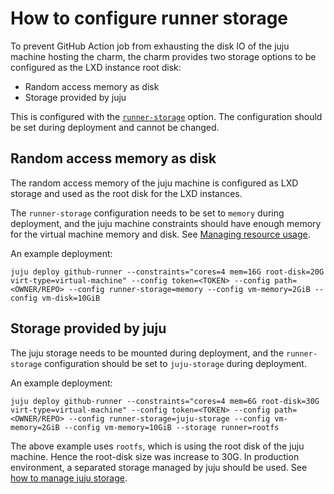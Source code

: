 # How to configure runner storage

To prevent GitHub Action job from exhausting the disk IO of the juju machine hosting the charm, the charm provides two storage options to be configured as the LXD instance root disk:

- Random access memory as disk
- Storage provided by juju

This is configured with the [`runner-storage`](https://charmhub.io/github-runner/configure#runner-storage) option. The configuration should be set during deployment and cannot be changed.

## Random access memory as disk

The random access memory of the juju machine is configured as LXD storage and used as the root disk for the LXD instances.

The `runner-storage` configuration needs to be set to `memory` during deployment, and the juju machine constraints should have enough memory for the virtual machine memory and disk. See [Managing resource usage](https://charmhub.io/github-runner/docs/managing-resource-usage).

An example deployment:

```shell
juju deploy github-runner --constraints="cores=4 mem=16G root-disk=20G virt-type=virtual-machine" --config token=<TOKEN> --config path=<OWNER/REPO> --config runner-storage=memory --config vm-memory=2GiB --config vm-disk=10GiB
```

## Storage provided by juju

The juju storage needs to be mounted during deployment, and the `runner-storage` configuration should be set to `juju-storage` during deployment.

An example deployment:

```shell
juju deploy github-runner --constraints="cores=4 mem=6G root-disk=30G virt-type=virtual-machine" --config token=<TOKEN> --config path=<OWNER/REPO> --config runner-storage=juju-storage --config vm-memory=2GiB --config vm-memory=10GiB --storage runner=rootfs
```

The above example uses `rootfs`, which is using the root disk of the juju machine. Hence the root-disk size was increase to 30G.
In production environment, a separated storage managed by juju should be used. See [how to manage juju storage](https://juju.is/docs/juju/manage-storage).
